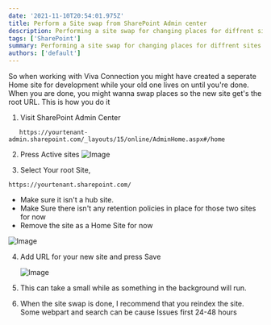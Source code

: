 ```yaml
---
date: '2021-11-10T20:54:01.975Z'
title: Perform a Site swap from SharePoint Admin center
description: Performing a site swap for changing places for diffrent sites.
tags: ['SharePoint']
summary: Performing a site swap for changing places for diffrent sites.
authors: ['default']
---
```


So when working with Viva Connection you might have created a seperate Home site for development while your old one lives on until you're done. When you are done, you might wanna swap places so the new site get's the root URL. This is how you do it

1. Visit SharePoint Admin Center

```
   https://yourtenant-admin.sharepoint.com/_layouts/15/online/AdminHome.aspx#/home
```

2. Press Active sites
   ![Image](/static/images/assets/PerformSiteSwap/2.png)

3. Select Your root Site,

```
https://yourtenant.sharepoint.com/
```

- Make sure it isn't a hub site.
- Make Sure there isn't any retention policies in place for those two sites for now
- Remove the site as a Home Site for now

![Image](/static/images/assets/PerformSiteSwap/3.png)

4. Add URL for your new site and press Save

   ![Image](/static/images/assets/PerformSiteSwap/4.png)

5. This can take a small while as something in the background will run.

6. When the site swap is done, I recommend that you reindex the site. Some webpart and search can be cause Issues first 24-48 hours
